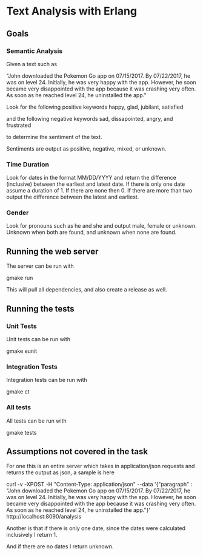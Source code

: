 # Text Analysis with Erlang

## Goals

### Semantic Analysis

Given a text such as

"John downloaded the Pokemon Go app on 07/15/2017. By 07/22/2017, he was on level 24. Initially, he was very happy with the app. However, he soon became very disappointed with the app because it was crashing very often. As soon as he reached level 24, he uninstalled the app."

Look for the following positive keywords
happy, glad, jubilant, satisfied

and the following negative keywords
sad, dissapointed, angry, and frustrated

to determine the sentiment of the text.

Sentiments are output as positive, negative, mixed, or unknown.

### Time Duration
Look for dates in the format MM/DD/YYYY and return the difference (inclusive) between the earliest and latest date.
If there is only one date assume a duration of 1. If there are none then 0. If there are more than two output the difference between the latest and earliest.

### Gender
Look for pronouns such as he and she and output male, female or unknown.
Unknown when both are found, and unknown when none are found.

## Running the web server

The server can be run with

   gmake run

This will pull all dependencies, and also create a release as well.

## Running the tests

### Unit Tests
Unit tests can be run with

   gmake eunit

### Integration Tests
Integration tests can be run with

   gmake ct

### All tests
All tests can be run with

   gmake tests

## Assumptions not covered in the task
For one this is an entire server which takes in application/json requests and returns the output as json, a sample is here

   curl -v -XPOST -H "Content-Type: application/json" --data '{"paragraph" : "John downloaded the Pokemon Go app on 07/15/2017. By 07/22/2017, he was on level 24. Initially, he was very happy with the app. However, he soon became very disappointed with the app because it was crashing very often. As soon as he reached level 24, he uninstalled the app."}' http://localhost:8090/analysis

Another is that if there is only one date, since the dates were calculated inclusively I return 1.

And if there are no dates I return unknown.
